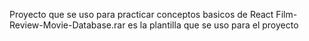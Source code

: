 Proyecto que se uso para practicar conceptos basicos de React
Film-Review-Movie-Database.rar es la plantilla que se uso para el proyecto
